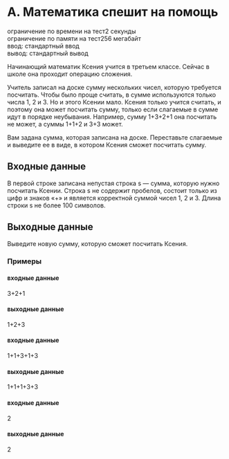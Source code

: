 # A. Математика спешит на помощь
ограничение по времени на тест2 секунды<br>
ограничение по памяти на тест256 мегабайт<br>
ввод: стандартный ввод<br>
вывод: стандартный вывод<br>

Начинающий математик Ксения учится в третьем классе. Сейчас в школе она проходит операцию сложения.

Учитель записал на доске сумму нескольких чисел, которую требуется посчитать. Чтобы было проще считать, в сумме используются только числа 1, 2 и 3. Но и этого Ксении мало. Ксения только учится считать, и поэтому она может посчитать сумму, только если слагаемые в сумме идут в порядке неубывания. Например, сумму 1+3+2+1 она посчитать не может, а суммы 1+1+2 и 3+3 может.

Вам задана сумма, которая записана на доске. Переставьте слагаемые и выведите ее в виде, в котором Ксения сможет посчитать сумму.

## Входные данные
В первой строке записана непустая строка s — сумма, которую нужно посчитать Ксении. Строка s не содержит пробелов, состоит только из цифр и знаков «+» и является корректной суммой чисел 1, 2 и 3. Длина строки s не более 100 символов.

## Выходные данные
Выведите новую сумму, которую сможет посчитать Ксения.

### Примеры
#### входные данные
3+2+1
#### выходные данные
1+2+3
#### входные данные
1+1+3+1+3
#### выходные данные
1+1+1+3+3
#### входные данные
2
#### выходные данные
2